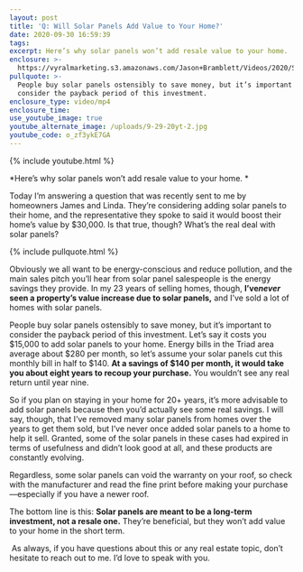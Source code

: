 ```yaml
---
layout: post
title: 'Q: Will Solar Panels Add Value to Your Home?'
date: 2020-09-30 16:59:39
tags:
excerpt: Here’s why solar panels won’t add resale value to your home.
enclosure: >-
  https://vyralmarketing.s3.amazonaws.com/Jason+Bramblett/Videos/2020/Solar+Panels+-+Jason+Bramblett+Real+Estate+(1).mp4
pullquote: >-
  People buy solar panels ostensibly to save money, but it’s important to
  consider the payback period of this investment.
enclosure_type: video/mp4
enclosure_time:
use_youtube_image: true
youtube_alternate_image: /uploads/9-29-20yt-2.jpg
youtube_code: o_zf3ykE7GA
---
```


{% include youtube.html %}

*Here’s why solar panels won’t add resale value to your home. *

Today I’m answering a question that was recently sent to me by homeowners James and Linda. They’re considering adding solar panels to their home, and the representative they spoke to said it would boost their home’s value by $30,000. Is that true, though? What’s the real deal with solar panels?

{% include pullquote.html %}

Obviously we all want to be energy-conscious and reduce pollution, and the main sales pitch you’ll hear from solar panel salespeople is the energy savings they provide. In my 23 years of selling homes, though, **I’ve*****never*** **seen a property’s value increase due to solar panels,** and I’ve sold a lot of homes with solar panels.&nbsp;

People buy solar panels ostensibly to save money, but it’s important to consider the payback period of this investment. Let’s say it costs you $15,000 to add solar panels to your home. Energy bills in the Triad area average about $280 per month, so let’s assume your solar panels cut this monthly bill in half to $140. **At a savings of $140 per month, it would take you about eight years to recoup your purchase.** You wouldn’t see any real return until year nine.

So if you plan on staying in your home for 20+ years, it’s more advisable to add solar panels because then you’d actually see some real savings. I will say, though, that I’ve removed many solar panels from homes over the years to get them sold, but I’ve never once added solar panels to a home to help it sell. Granted, some of the solar panels in these cases had expired in terms of usefulness and didn’t look good at all, and these products are constantly evolving.&nbsp;

Regardless, some solar panels can void the warranty on your roof, so check with the manufacturer and read the fine print before making your purchase—especially if you have a newer roof.&nbsp;

The bottom line is this: **Solar panels are meant to be a long-term investment, not a resale one.** They’re beneficial, but they won’t add value to your home in the short term.&nbsp;

&nbsp;As always, if you have questions about this or any real estate topic, don’t hesitate to reach out to me. I’d love to speak with you.